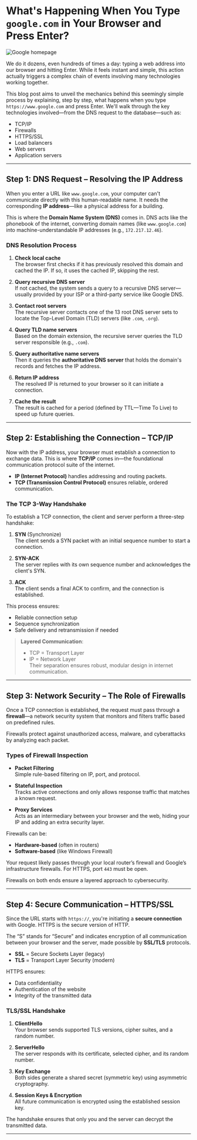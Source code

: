 # What's Happening When You Type `google.com` in Your Browser and Press Enter?

![Google homepage](https://media.licdn.com/dms/image/v2/D4D12AQE2WRLZL6KJSA/article-cover_image-shrink_720_1280/article-cover_image-shrink_720_1280/0/1676283849130?e=1752710400&v=beta&t=YRdnIVnOYuvQlIlUWA-5vTZiPyeMQgNcXRS7P-ZqzYo)


We do it dozens, even hundreds of times a day: typing a web address into our browser and hitting Enter. While it feels instant and simple, this action actually triggers a complex chain of events involving many technologies working together.

This blog post aims to unveil the mechanics behind this seemingly simple process by explaining, step by step, what happens when you type `https://www.google.com` and press Enter. We'll walk through the key technologies involved—from the DNS request to the database—such as:

- TCP/IP  
- Firewalls  
- HTTPS/SSL  
- Load balancers  
- Web servers  
- Application servers  

---

## Step 1: DNS Request – Resolving the IP Address

When you enter a URL like `www.google.com`, your computer can't communicate directly with this human-readable name. It needs the corresponding **IP address**—like a physical address for a building.

This is where the **Domain Name System (DNS)** comes in. DNS acts like the phonebook of the internet, converting domain names (like `www.google.com`) into machine-understandable IP addresses (e.g., `172.217.12.46`).

### DNS Resolution Process

1. **Check local cache**  
   The browser first checks if it has previously resolved this domain and cached the IP. If so, it uses the cached IP, skipping the rest.

2. **Query recursive DNS server**  
   If not cached, the system sends a query to a recursive DNS server—usually provided by your ISP or a third-party service like Google DNS.

3. **Contact root servers**  
   The recursive server contacts one of the 13 root DNS server sets to locate the Top-Level Domain (TLD) servers (like `.com`, `.org`).

4. **Query TLD name servers**  
   Based on the domain extension, the recursive server queries the TLD server responsible (e.g., `.com`).

5. **Query authoritative name servers**  
   Then it queries the **authoritative DNS server** that holds the domain's records and fetches the IP address.

6. **Return IP address**  
   The resolved IP is returned to your browser so it can initiate a connection.

7. **Cache the result**  
   The result is cached for a period (defined by TTL—Time To Live) to speed up future queries.

---

## Step 2: Establishing the Connection – TCP/IP

Now with the IP address, your browser must establish a connection to exchange data. This is where **TCP/IP** comes in—the foundational communication protocol suite of the internet.

- **IP (Internet Protocol)** handles addressing and routing packets.
- **TCP (Transmission Control Protocol)** ensures reliable, ordered communication.

### The TCP 3-Way Handshake

To establish a TCP connection, the client and server perform a three-step handshake:

1. **SYN** (Synchronize)  
   The client sends a SYN packet with an initial sequence number to start a connection.

2. **SYN-ACK**  
   The server replies with its own sequence number and acknowledges the client's SYN.

3. **ACK**  
   The client sends a final ACK to confirm, and the connection is established.

This process ensures:

- Reliable connection setup  
- Sequence synchronization  
- Safe delivery and retransmission if needed  

> **Layered Communication**:  
> - TCP = Transport Layer  
> - IP = Network Layer  
> Their separation ensures robust, modular design in internet communication.

---

## Step 3: Network Security – The Role of Firewalls

Once a TCP connection is established, the request must pass through a **firewall**—a network security system that monitors and filters traffic based on predefined rules.

Firewalls protect against unauthorized access, malware, and cyberattacks by analyzing each packet.

### Types of Firewall Inspection

- **Packet Filtering**  
  Simple rule-based filtering on IP, port, and protocol.

- **Stateful Inspection**  
  Tracks active connections and only allows response traffic that matches a known request.

- **Proxy Services**  
  Acts as an intermediary between your browser and the web, hiding your IP and adding an extra security layer.

Firewalls can be:

- **Hardware-based** (often in routers)  
- **Software-based** (like Windows Firewall)

Your request likely passes through your local router’s firewall and Google’s infrastructure firewalls. For HTTPS, port `443` must be open.

Firewalls on both ends ensure a layered approach to cybersecurity.

---

## Step 4: Secure Communication – HTTPS/SSL

Since the URL starts with `https://`, you're initiating a **secure connection** with Google. HTTPS is the secure version of HTTP.

The “S” stands for “Secure” and indicates encryption of all communication between your browser and the server, made possible by **SSL/TLS** protocols.

- **SSL** = Secure Sockets Layer (legacy)  
- **TLS** = Transport Layer Security (modern)

HTTPS ensures:

- Data confidentiality  
- Authentication of the website  
- Integrity of the transmitted data

### TLS/SSL Handshake

1. **ClientHello**  
   Your browser sends supported TLS versions, cipher suites, and a random number.

2. **ServerHello**  
   The server responds with its certificate, selected cipher, and its random number.

3. **Key Exchange**  
   Both sides generate a shared secret (symmetric key) using asymmetric cryptography.

4. **Session Keys & Encryption**  
   All future communication is encrypted using the established session key.

The handshake ensures that only you and the server can decrypt the transmitted data.

---

